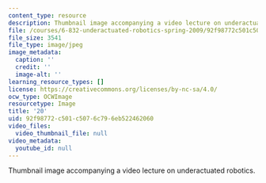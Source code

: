 ```yaml
---
content_type: resource
description: Thumbnail image accompanying a video lecture on underactuated robotics.
file: /courses/6-832-underactuated-robotics-spring-2009/92f98772c501c5076c796eb522462060_20.jpg
file_size: 3541
file_type: image/jpeg
image_metadata:
  caption: ''
  credit: ''
  image-alt: ''
learning_resource_types: []
license: https://creativecommons.org/licenses/by-nc-sa/4.0/
ocw_type: OCWImage
resourcetype: Image
title: '20'
uid: 92f98772-c501-c507-6c79-6eb522462060
video_files:
  video_thumbnail_file: null
video_metadata:
  youtube_id: null
---
```

Thumbnail image accompanying a video lecture on underactuated robotics.